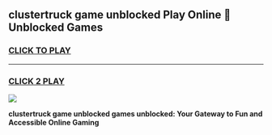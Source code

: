 
## clustertruck game unblocked Play Online 👋 Unblocked Games
<h3>
<a href="https://premium.freeplayer.one?title=clustertruck_game_unblocked&ref=19F">CLICK TO PLAY</a></h3>
<hr>

<h3>
<a href="https://premium.freeplayer.one?title=clustertruck_game_unblocked&ref=19F">CLICK 2 PLAY</a>
  
</h3>

<a href="https://premium.freeplayer.one?title=clustertruck_game_unblocked&ref=19F"><img src="https://clearcache.store/games.png"></a>


**clustertruck game unblocked games unblocked: Your Gateway to Fun and Accessible Online Gaming**
